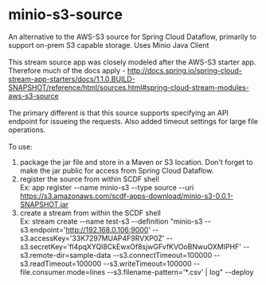 # minio-s3-source
An alternative to the AWS-S3 source for Spring Cloud Dataflow, primarily to support on-prem S3 capable storage.  Uses Minio Java Client<br>
<br>
This stream source app was closely modeled after the AWS-S3 starter app.  Therefore much of the docs apply - http://docs.spring.io/spring-cloud-stream-app-starters/docs/1.1.0.BUILD-SNAPSHOT/reference/html/sources.html#spring-cloud-stream-modules-aws-s3-source <br>
<br>
The primary different is that this source supports specifying an API endpoint for issueing the requests.  Also added timeout settings for large file operations.<br>
<br>
To use:<br>
1. package the jar file and store in a Maven or S3 location.  Don't forget to make the jar public for access from Spring Cloud Dataflow.<br>
2. register the source from within SCDF shell<br>
  Ex: app register --name minio-s3 --type source --uri https://s3.amazonaws.com/scdf-apps-download/minio-s3-0.0.1-SNAPSHOT.jar<br>
3. create a stream from within the SCDF shell<br>
  Ex: stream create --name test-s3 --definition "minio-s3 --s3.endpoint='http://192.168.0.106:9000' --s3.accessKey='33K7297MUAP4F9RVXP0Z' --s3.secretKey='fI4pqXYQl8CkEwxOf8sjwGFvfKVOoBNwuOXMIPHF' --s3.remote-dir=sample-data --s3.connectTimeout=100000 --s3.readTimeout=100000 --s3.writeTimeout=100000 --file.consumer.mode=lines --s3.filename-pattern='*.csv' | log" --deploy<br>
  
